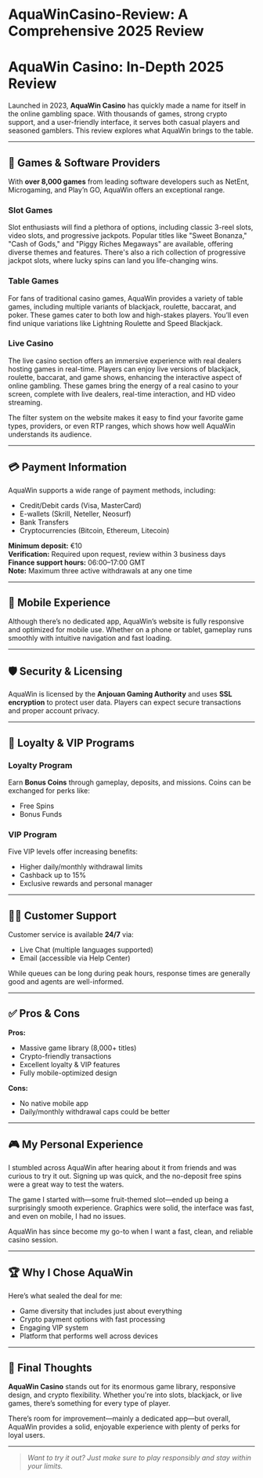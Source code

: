 # AquaWinCasino-Review: A Comprehensive 2025 Review
# AquaWin Casino: In-Depth 2025 Review

Launched in 2023, **AquaWin Casino** has quickly made a name for itself in the online gambling space. With thousands of games, strong crypto support, and a user-friendly interface, it serves both casual players and seasoned gamblers. This review explores what AquaWin brings to the table.

---

## 🎰 Games & Software Providers

With **over 8,000 games** from leading software developers such as NetEnt, Microgaming, and Play’n GO, AquaWin offers an exceptional range.

### Slot Games

Slot enthusiasts will find a plethora of options, including classic 3-reel slots, video slots, and progressive jackpots. Popular titles like "Sweet Bonanza," "Cash of Gods," and "Piggy Riches Megaways" are available, offering diverse themes and features. There's also a rich collection of progressive jackpot slots, where lucky spins can land you life-changing wins.

### Table Games

For fans of traditional casino games, AquaWin provides a variety of table games, including multiple variants of blackjack, roulette, baccarat, and poker. These games cater to both low and high-stakes players. You’ll even find unique variations like Lightning Roulette and Speed Blackjack.

### Live Casino

The live casino section offers an immersive experience with real dealers hosting games in real-time. Players can enjoy live versions of blackjack, roulette, baccarat, and game shows, enhancing the interactive aspect of online gambling. These games bring the energy of a real casino to your screen, complete with live dealers, real-time interaction, and HD video streaming.

The filter system on the website makes it easy to find your favorite game types, providers, or even RTP ranges, which shows how well AquaWin understands its audience.

---

## 💳 Payment Information

AquaWin supports a wide range of payment methods, including:

- Credit/Debit cards (Visa, MasterCard)
- E-wallets (Skrill, Neteller, Neosurf)
- Bank Transfers
- Cryptocurrencies (Bitcoin, Ethereum, Litecoin)

**Minimum deposit:** €10  
**Verification:** Required upon request, review within 3 business days  
**Finance support hours:** 06:00–17:00 GMT  
**Note:** Maximum three active withdrawals at any one time

---

## 📱 Mobile Experience

Although there’s no dedicated app, AquaWin’s website is fully responsive and optimized for mobile use. Whether on a phone or tablet, gameplay runs smoothly with intuitive navigation and fast loading.

---

## 🛡️ Security & Licensing

AquaWin is licensed by the **Anjouan Gaming Authority** and uses **SSL encryption** to protect user data. Players can expect secure transactions and proper account privacy.

---

## 🎯 Loyalty & VIP Programs

### Loyalty Program
Earn **Bonus Coins** through gameplay, deposits, and missions. Coins can be exchanged for perks like:

- Free Spins
- Bonus Funds

### VIP Program
Five VIP levels offer increasing benefits:

- Higher daily/monthly withdrawal limits
- Cashback up to 15%
- Exclusive rewards and personal manager

---

## 🧑‍💻 Customer Support

Customer service is available **24/7** via:

- Live Chat (multiple languages supported)
- Email (accessible via Help Center)

While queues can be long during peak hours, response times are generally good and agents are well-informed.

---

## ✅ Pros & Cons

**Pros:**
- Massive game library (8,000+ titles)
- Crypto-friendly transactions
- Excellent loyalty & VIP features
- Fully mobile-optimized design

**Cons:**
- No native mobile app
- Daily/monthly withdrawal caps could be better

---

## 🎮 My Personal Experience

I stumbled across AquaWin after hearing about it from friends and was curious to try it out. Signing up was quick, and the no-deposit free spins were a great way to test the waters.

The game I started with—some fruit-themed slot—ended up being a surprisingly smooth experience. Graphics were solid, the interface was fast, and even on mobile, I had no issues.

AquaWin has since become my go-to when I want a fast, clean, and reliable casino session.

---

## 🏆 Why I Chose AquaWin

Here’s what sealed the deal for me:

- Game diversity that includes just about everything
- Crypto payment options with fast processing
- Engaging VIP system
- Platform that performs well across devices

---

## 🧩 Final Thoughts

**AquaWin Casino** stands out for its enormous game library, responsive design, and crypto flexibility. Whether you're into slots, blackjack, or live games, there’s something for every type of player.

There’s room for improvement—mainly a dedicated app—but overall, AquaWin provides a solid, enjoyable experience with plenty of perks for loyal users.

---

> _Want to try it out? Just make sure to play responsibly and stay within your limits._
